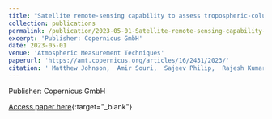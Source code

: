 ```yaml
---
title: "Satellite remote-sensing capability to assess tropospheric-column ratios of formaldehyde and nitrogen dioxide: case study during the Long Island Sound Tropospheric Ozone Study 2018 (LISTOS 2018) field campaign"
collection: publications
permalink: /publication/2023-05-01-Satellite-remote-sensing-capability-to-assess-tropospheric-column-ratios-of-formaldehyde-and-nitrogen-dioxide-case-study-during-the-Long-Island-Sound-Tropospheric-Ozone-Study-2018-LISTOS-2018-field-campaign
excerpt: 'Publisher: Copernicus GmbH'
date: 2023-05-01
venue: 'Atmospheric Measurement Techniques'
paperurl: 'https://amt.copernicus.org/articles/16/2431/2023/'
citation: ' Matthew Johnson,  Amir Souri,  Sajeev Philip,  Rajesh Kumar,  Aaron Naeger,  Jeffrey Geddes,  Laura Judd,  Scott Janz,  Heesung Chong,  John Sullivan, &quot;Satellite remote-sensing capability to assess tropospheric-column ratios of formaldehyde and nitrogen dioxide: case study during the Long Island Sound Tropospheric Ozone Study 2018 (LISTOS 2018) field campaign.&quot; Atmospheric Measurement Techniques, 2023.'
---
```

Publisher: Copernicus GmbH

[Access paper here](https://amt.copernicus.org/articles/16/2431/2023/){:target="_blank"}
